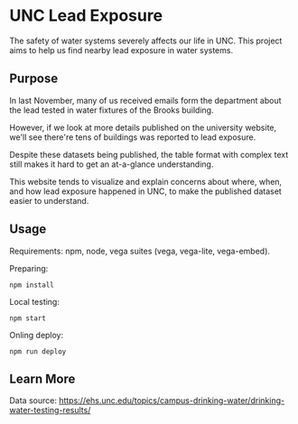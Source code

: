 # UNC Lead Exposure

The safety of water systems severely affects our life in UNC.
This project aims to help us find nearby lead exposure in water systems.

## Purpose

In last November, many of us received emails form the department about the lead tested in water fixtures of the Brooks building.

However, if we look at more details published on the university website, we'll see there're tens of buildings was reported to lead exposure.

Despite these datasets being published, the table format with complex text still makes it hard to get an at-a-glance understanding.

This website tends to visualize and explain concerns about where, when, and how lead exposure happened in UNC, to make the published dataset easier to understand.

## Usage

Requirements: npm, node, vega suites (vega, vega-lite, vega-embed).

Preparing:
```
npm install
```

Local testing:
```
npm start
```

Onling deploy:
```
npm run deploy
```


## Learn More

Data source: https://ehs.unc.edu/topics/campus-drinking-water/drinking-water-testing-results/